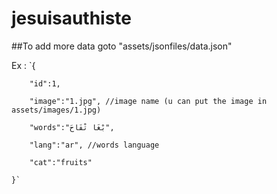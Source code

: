 # jesuisauthiste


##To add more data goto "assets/jsonfiles/data.json"

Ex : 
    `{
    
        "id":1,
        
        "image":"1.jpg", //image name (u can put the image in assets/images/1.jpg)
        
        "words":"بْغَا تْفَاحَ",
        
        "lang":"ar", //words language
        
        "cat":"fruits"
        
    }`
    
    

